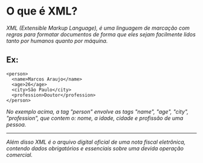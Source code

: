 # O que é XML?
*XML (Extensible Markup Language), é uma linguagem de marcação com regras para formatar documentos de forma que eles sejam facilmente lidos tanto por humanos quanto por máquina.*
## Ex:

```
<person>
  <name>Marcos Araujo</name>
  <age>26</age>
  <city>São Paulo</city>
  <profession>Doutor</profession>
</person>
```
*No exemplo acima, a tag "person" envolve as tags "name", "age", "city", "profession", que contem o: nome, a idade, cidade e profissão de uma pessoa.*

----

*Além disso XML é o arquivo digital oficial de uma nota fiscal eletrônica, contendo dados obrigatórios e essenciais sobre uma devida operação comercial.*